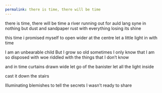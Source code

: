 ```yaml
---
permalink: there is time, there will be time
---
```

there is time, there will be time 
a river running out 
for auld lang syne 
in nothing but dust
and sandpaper rust 
with everything losing its shine 


 this time 
i promised myself 
to open wider at the centre 
let a little light in 
with time 

I am an unbearable child 
But I grow so old sometimes 
I only know that I am so disposed with woe 
riddled with the things that I don’t know 

and in time 
curtains drawn wide 
let go of the banister 
let all the light inside 


cast it down the stairs 

Illuminating blemishes 
to tell the secrets 
I wasn’t ready to share
